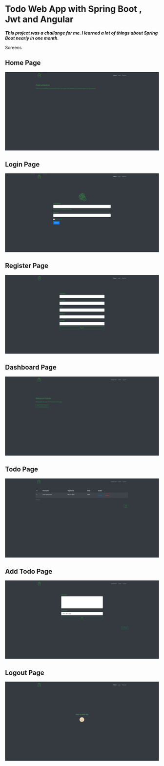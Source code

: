 # Todo Web App with Spring Boot , Jwt and Angular 

___This project was a challange for me. I learned a lot of things about Spring Boot nearly in one month.___  

Screens

## Home Page
![alt text](./screens/main.png?raw=true "main")

## Login Page
![alt text](./screens/login.png?raw=true "login")

## Register Page
![alt text](./screens/register.png?raw=true "register")

## Dashboard Page
![alt text](./screens/dashboard.png?raw=true "dashboard")

## Todo Page
![alt text](./screens/list-todo.png?raw=true "todos")

## Add Todo Page 
![alt text](./screens/add-todo.png?raw=true "add todo")

## Logout  Page
![alt text](./screens/logout.png?raw=true "logout")
